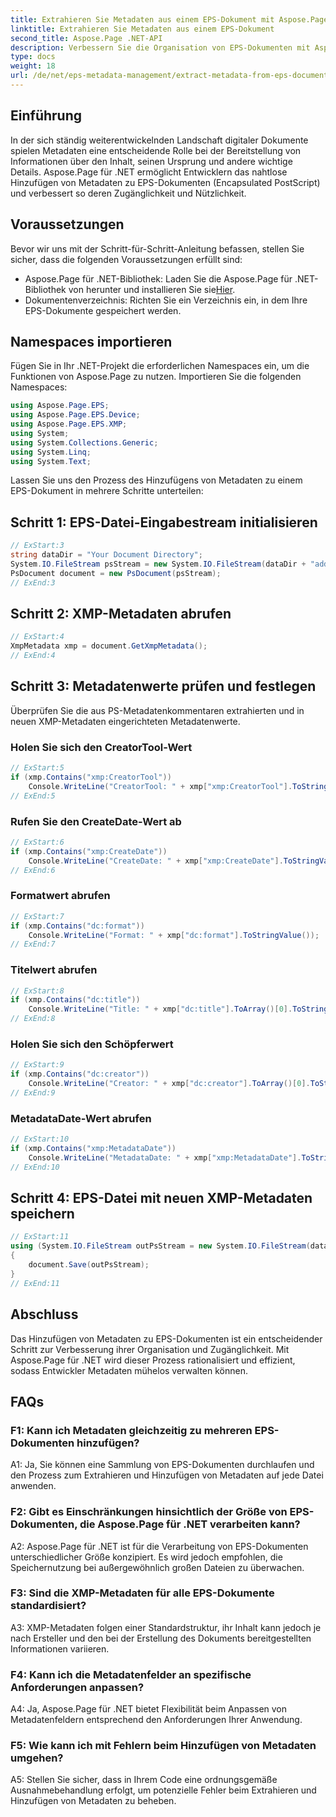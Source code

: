 ```yaml
---
title: Extrahieren Sie Metadaten aus einem EPS-Dokument mit Aspose.Page für .NET
linktitle: Extrahieren Sie Metadaten aus einem EPS-Dokument
second_title: Aspose.Page .NET-API
description: Verbessern Sie die Organisation von EPS-Dokumenten mit Aspose.Page für .NET. Fügen Sie mühelos Metadaten hinzu, um die Zugänglichkeit und den Informationsabruf zu verbessern.
type: docs
weight: 18
url: /de/net/eps-metadata-management/extract-metadata-from-eps-document/
---
```

## Einführung

In der sich ständig weiterentwickelnden Landschaft digitaler Dokumente spielen Metadaten eine entscheidende Rolle bei der Bereitstellung von Informationen über den Inhalt, seinen Ursprung und andere wichtige Details. Aspose.Page für .NET ermöglicht Entwicklern das nahtlose Hinzufügen von Metadaten zu EPS-Dokumenten (Encapsulated PostScript) und verbessert so deren Zugänglichkeit und Nützlichkeit.

## Voraussetzungen

Bevor wir uns mit der Schritt-für-Schritt-Anleitung befassen, stellen Sie sicher, dass die folgenden Voraussetzungen erfüllt sind:

-  Aspose.Page für .NET-Bibliothek: Laden Sie die Aspose.Page für .NET-Bibliothek von herunter und installieren Sie sie[Hier](https://releases.aspose.com/page/net/).
- Dokumentenverzeichnis: Richten Sie ein Verzeichnis ein, in dem Ihre EPS-Dokumente gespeichert werden.

## Namespaces importieren

Fügen Sie in Ihr .NET-Projekt die erforderlichen Namespaces ein, um die Funktionen von Aspose.Page zu nutzen. Importieren Sie die folgenden Namespaces:

```csharp
using Aspose.Page.EPS;
using Aspose.Page.EPS.Device;
using Aspose.Page.EPS.XMP;
using System;
using System.Collections.Generic;
using System.Linq;
using System.Text;
```

Lassen Sie uns den Prozess des Hinzufügens von Metadaten zu einem EPS-Dokument in mehrere Schritte unterteilen:

## Schritt 1: EPS-Datei-Eingabestream initialisieren

```csharp
// ExStart:3
string dataDir = "Your Document Directory";
System.IO.FileStream psStream = new System.IO.FileStream(dataDir + "add_input.eps", System.IO.FileMode.Open, System.IO.FileAccess.Read);
PsDocument document = new PsDocument(psStream);
// ExEnd:3
```

## Schritt 2: XMP-Metadaten abrufen

```csharp
// ExStart:4
XmpMetadata xmp = document.GetXmpMetadata();
// ExEnd:4
```

## Schritt 3: Metadatenwerte prüfen und festlegen

Überprüfen Sie die aus PS-Metadatenkommentaren extrahierten und in neuen XMP-Metadaten eingerichteten Metadatenwerte.

### Holen Sie sich den CreatorTool-Wert

```csharp
// ExStart:5
if (xmp.Contains("xmp:CreatorTool"))
    Console.WriteLine("CreatorTool: " + xmp["xmp:CreatorTool"].ToStringValue());
// ExEnd:5
```

### Rufen Sie den CreateDate-Wert ab

```csharp
// ExStart:6
if (xmp.Contains("xmp:CreateDate"))
    Console.WriteLine("CreateDate: " + xmp["xmp:CreateDate"].ToStringValue());
// ExEnd:6
```

### Formatwert abrufen

```csharp
// ExStart:7
if (xmp.Contains("dc:format"))
    Console.WriteLine("Format: " + xmp["dc:format"].ToStringValue());
// ExEnd:7
```

### Titelwert abrufen

```csharp
// ExStart:8
if (xmp.Contains("dc:title"))
    Console.WriteLine("Title: " + xmp["dc:title"].ToArray()[0].ToStringValue());
// ExEnd:8
```

### Holen Sie sich den Schöpferwert

```csharp
// ExStart:9
if (xmp.Contains("dc:creator"))
    Console.WriteLine("Creator: " + xmp["dc:creator"].ToArray()[0].ToStringValue());
// ExEnd:9
```

### MetadataDate-Wert abrufen

```csharp
// ExStart:10
if (xmp.Contains("xmp:MetadataDate"))
    Console.WriteLine("MetadataDate: " + xmp["xmp:MetadataDate"].ToStringValue());
// ExEnd:10
```

## Schritt 4: EPS-Datei mit neuen XMP-Metadaten speichern

```csharp
// ExStart:11
using (System.IO.FileStream outPsStream = new System.IO.FileStream(dataDir + "add_output.eps", System.IO.FileMode.Create, System.IO.FileAccess.Write))
{
    document.Save(outPsStream);
}
// ExEnd:11
```

## Abschluss

Das Hinzufügen von Metadaten zu EPS-Dokumenten ist ein entscheidender Schritt zur Verbesserung ihrer Organisation und Zugänglichkeit. Mit Aspose.Page für .NET wird dieser Prozess rationalisiert und effizient, sodass Entwickler Metadaten mühelos verwalten können.

## FAQs

### F1: Kann ich Metadaten gleichzeitig zu mehreren EPS-Dokumenten hinzufügen?

A1: Ja, Sie können eine Sammlung von EPS-Dokumenten durchlaufen und den Prozess zum Extrahieren und Hinzufügen von Metadaten auf jede Datei anwenden.

### F2: Gibt es Einschränkungen hinsichtlich der Größe von EPS-Dokumenten, die Aspose.Page für .NET verarbeiten kann?

A2: Aspose.Page für .NET ist für die Verarbeitung von EPS-Dokumenten unterschiedlicher Größe konzipiert. Es wird jedoch empfohlen, die Speichernutzung bei außergewöhnlich großen Dateien zu überwachen.

### F3: Sind die XMP-Metadaten für alle EPS-Dokumente standardisiert?

A3: XMP-Metadaten folgen einer Standardstruktur, ihr Inhalt kann jedoch je nach Ersteller und den bei der Erstellung des Dokuments bereitgestellten Informationen variieren.

### F4: Kann ich die Metadatenfelder an spezifische Anforderungen anpassen?

A4: Ja, Aspose.Page für .NET bietet Flexibilität beim Anpassen von Metadatenfeldern entsprechend den Anforderungen Ihrer Anwendung.

### F5: Wie kann ich mit Fehlern beim Hinzufügen von Metadaten umgehen?

A5: Stellen Sie sicher, dass in Ihrem Code eine ordnungsgemäße Ausnahmebehandlung erfolgt, um potenzielle Fehler beim Extrahieren und Hinzufügen von Metadaten zu beheben.
